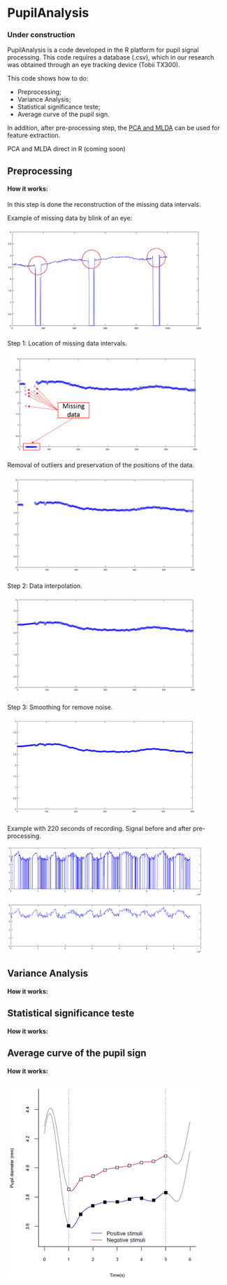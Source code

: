 # PupilAnalysis
### Under construction

PupilAnalysis is a code developed in the R platform for pupil signal processing.
This code requires a database (.csv), which in our research was obtained through an eye tracking device (Tobii TX300).

This code shows how to do:
- Preprocessing;
- Variance Analysis;
- Statistical significance teste;
- Average curve of the pupil sign.

In addition, after pre-processing step, the [PCA and MLDA](https://github.com/IPL-FEI/SiProcess) can be used for feature extraction.

PCA and MLDA direct in R (coming soon)

## Preprocessing
#### How it works:

In this step is done the reconstruction of the missing data intervals.

Example of missing data by blink of an eye:

![Image](scr/MissingData.png)

Step 1: Location of missing data intervals.

![Image](scr/Pre0.png)

Removal of outliers and preservation of the positions of the data.

![Image](scr/Pre1.png)

Step 2: Data interpolation.

![Image](scr/Pre2.png)

Step 3: Smoothing for remove noise.

![Image](scr/Pre3.png)

Example with 220 seconds of recording. Signal before and after pre-processing.

![Image](scr/Pre4.png)


## Variance Analysis
#### How it works:

## Statistical significance teste
#### How it works:

## Average curve of the pupil sign
#### How it works:

![Image](scr/AverageCurve.png)

